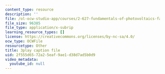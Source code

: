 ```yaml
---
content_type: resource
description: ''
file: /ol-ocw-studio-app/courses/2-627-fundamentals-of-photovoltaics-fall-2013/2f555d6572a25eaf9ae1d38d7ad5b0d9_hewgCK5oZAo.vtt
file_size: 96385
file_type: application/x-subrip
learning_resource_types: []
license: https://creativecommons.org/licenses/by-nc-sa/4.0/
ocw_type: OCWFile
resourcetype: Other
title: 3play caption file
uid: 2f555d65-72a2-5eaf-9ae1-d38d7ad5b0d9
video_metadata:
  youtube_id: null
---
```


